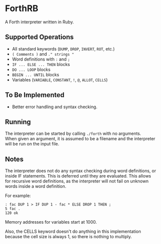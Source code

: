 # ForthRB
A Forth interpreter written in Ruby.

## Supported Operations
- All standard keywords (`DUMP`, `DROP`, `INVERT`, `ROT`, etc.)
- `( Comments )` and `." strings "`
- Word definitions with `:` and `;`
- `IF ... ELSE ... THEN` blocks
- `DO ... LOOP` blocks
- `BEGIN ... UNTIL` blocks
- Variables (`VARIABLE`, `CONSTANT`, `!`, `@`, `ALLOT`, `CELLS`)

## To Be Implemented
- Better error handling and syntax checking.

## Running
The interpreter can be started by calling `./forth` with no arguments.  
When given an argument, it is assumed to be a filename and the interpreter
will be run on the input file.

## Notes
The interpreter does not do any syntax checking during word definitions,
or inside IF statements. This is deferred until they are evaluated. This
allows for recursive word definitions, as the interpreter will not fail
on unknown words inside a word definition.  

For example:

    : fac DUP 1 > IF DUP 1 - fac * ELSE DROP 1 THEN ;
    5 fac .
    120 ok

Memory addresses for variables start at 1000.

Also, the CELLS keyword doesn't do anything in this implementation because
the cell size is always 1, so there is nothing to multiply.

